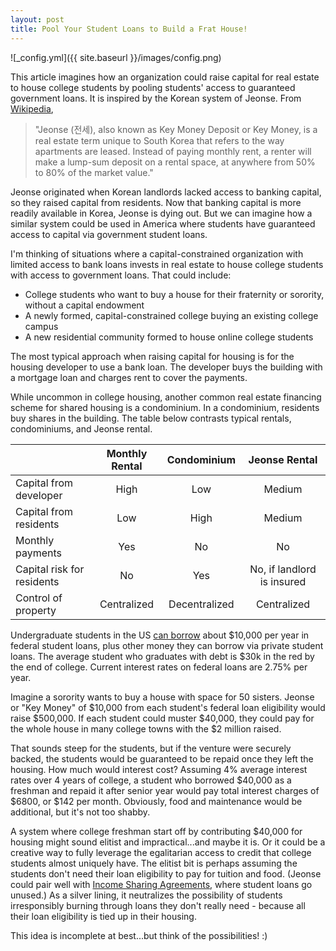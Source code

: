 ```yaml
---
layout: post
title: Pool Your Student Loans to Build a Frat House!
---
```


![_config.yml]({{ site.baseurl }}/images/config.png)

This article imagines how an organization could raise capital for real estate to house college students by pooling students' access to guaranteed government loans. It is inspired by the Korean system of Jeonse. From [Wikipedia](https://en.wikipedia.org/wiki/Jeonse), 

> "Jeonse (전세), also known as Key Money Deposit or Key Money, is a real estate term unique to South Korea that refers to the way apartments are leased. Instead of paying monthly rent, a renter will make a lump-sum deposit on a rental space, at anywhere from 50% to 80% of the market value."

Jeonse originated when Korean landlords lacked access to banking capital, so they raised capital from residents. Now that banking capital is more readily available in Korea, Jeonse is dying out. But we can imagine how a similar system could be used in America where students have guaranteed access to capital via government student loans.

I'm thinking of situations where a capital-constrained organization with limited access to bank loans invests in real estate to house college students with access to government loans. That could include:

- College students who want to buy a house for their fraternity or sorority, without a capital endowment
- A newly formed, capital-constrained college buying an existing college campus
- A new residential community formed to house online college students

The most typical approach when raising capital for housing is for the housing developer to use a bank loan. The developer buys the building with a mortgage loan and charges rent to cover the payments. 

While uncommon in college housing, another common real estate financing scheme for shared housing is a condominium. In a condominium, residents buy shares in the building. The table below contrasts typical rentals, condominiums, and Jeonse rental.

|                                   |     Monthly Rental    |     Condominium    |            Jeonse Rental          |
|-----------------------------------|:---------------------:|:------------------:|:---------------------------------:|
|     Capital from developer        |     High              |     Low            |     Medium                        |
|     Capital from residents        |     Low               |     High           |     Medium                        |
|     Monthly payments              |     Yes               |     No             |     No                            |
|     Capital risk for residents    |     No                |     Yes            |     No, if landlord is insured    |
| Control of property               | Centralized           | Decentralized      | Centralized                       |

Undergraduate students in the US [can borrow](https://www.nerdwallet.com/article/loans/student-loans/much-borrow-college) about $10,000 per year in federal student loans, plus other money they can borrow via private student loans. The average student who graduates with debt is $30k in the red by the end of college. Current interest rates on federal loans are 2.75% per year.

Imagine a sorority wants to buy a house with space for 50 sisters. Jeonse or "Key Money" of $10,000 from each student's federal loan eligibility would raise $500,000. If each student could muster $40,000, they could pay for the whole house in many college towns with the $2 million raised. 

That sounds steep for the students, but if the venture were securely backed, the students would be guaranteed to be repaid once they left the housing. How much would interest cost? Assuming 4% average interest rates over 4 years of college, a student who borrowed $40,000 as a freshman and repaid it after senior year would pay total interest charges of $6800, or $142 per month. Obviously, food and maintenance would be additional, but it's not too shabby.

A system where college freshman start off by contributing $40,000 for housing might sound elitist and impractical...and maybe it is. Or it could be a creative way to fully leverage the egalitarian access to credit that college students almost uniquely have. The elitist bit is perhaps assuming the students don't need their loan eligibility to pay for tuition and food. (Jeonse could pair well with [Income Sharing Agreements](https://www.cnbc.com/2019/02/08/purdue-university-introduces-first-income-sharing-agreement-for-students-.html), where student loans go unused.) As a silver lining, it neutralizes the possibility of students irresponsibly burning through loans they don't really need - because all their loan eligibility is tied up in their housing.

This idea is incomplete at best...but think of the possibilities! :)
